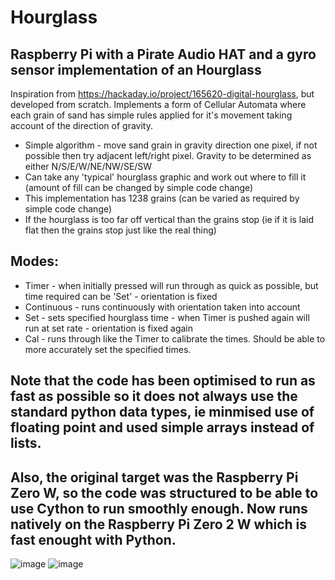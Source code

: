 # Hourglass
## Raspberry Pi with a Pirate Audio HAT and a gyro sensor implementation of an Hourglass

Inspiration from https://hackaday.io/project/165620-digital-hourglass, but developed from scratch. Implements a form of Cellular Automata where each grain of sand has simple rules applied for it's movement taking account of the direction of gravity.
  - Simple algorithm - move sand grain in gravity direction one pixel, if not possible then try adjacent left/right pixel.  Gravity to be determined as either N/S/E/W/NE/NW/SE/SW
  - Can take any 'typical' hourglass graphic and work out where to fill it (amount of fill can be changed by simple code change)
  - This implementation has 1238 grains (can be varied as required by simple code change)
  - If the hourglass is too far off vertical than the grains stop (ie if it is laid flat then the grains stop just like the real thing)

## Modes:
  - Timer - when initially pressed will run through as quick as possible, but time required can be 'Set' - orientation is fixed
  - Continuous - runs continuously with orientation taken into account
  - Set - sets specified hourglass time - when Timer is pushed again will run at set rate - orientation is fixed again
  - Cal - runs through like the Timer to calibrate the times.  Should be able to more accurately set the specified times.

## Note that the code has been optimised to run as fast as possible so it does not always use the standard python data types, ie minmised use of floating point and used simple arrays instead of lists.
## Also, the original target was the Raspberry Pi Zero W, so the code was structured to be able to use Cython to run smoothly enough.  Now runs natively on the Raspberry Pi Zero 2 W which is fast enought with Python.

![image](https://user-images.githubusercontent.com/30411837/146686590-3b8019ee-bb5f-4212-b62c-7b6685081622.png)
![image](https://user-images.githubusercontent.com/30411837/146686568-4c33ea34-a891-40af-9da4-bd581183cf6d.png)



